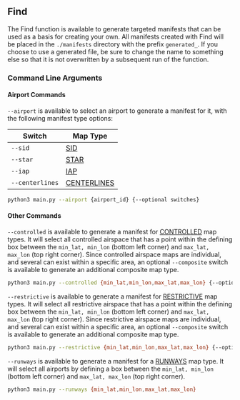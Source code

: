 ## Find

The Find function is available to generate targeted manifests that can be used as a basis for creating your own. All manifests created with Find will be placed in the `./manifests` directory with the prefix `generated_`. If you choose to use a generated file, be sure to change the name to something else so that it is not overwritten by a subsequent run of the function.

### Command Line Arguments

#### Airport Commands

`--airport` is available to select an airport to generate a manifest for it, with the following manifest type options:

| Switch          | Map Type                        |
| --------------- | ------------------------------- |
| `--sid`         | [SID](./SIDSTAR.md#sid)         |
| `--star`        | [STAR](./SIDSTAR.md#star)       |
| `--iap`         | [IAP](./IAP.md)                 |
| `--centerlines` | [CENTERLINES](./CENTERLINES.md) |

```bash
python3 main.py --airport {airport_id} {--optional switches}
```

#### Other Commands

`--controlled` is available to generate a manifest for [CONTROLLED](./CONTROLLED.md) map types. It will select all controlled airspace that has a point within the defining box between the `min_lat, min_lon` (bottom left corner) and `max_lat, max_lon` (top right corner). Since controlled airspace maps are individual, and several can exist within a specific area, an optional `--composite` switch is available to generate an additional composite map type.

```bash
python3 main.py --controlled {min_lat,min_lon,max_lat,max_lon} {--optional composite switch}
```

`--restrictive` is available to generate a manifest for [RESTRICTIVE](./RESTRICTIVE.md) map types. It will select all restrictive airspace that has a point within the defining box between the `min_lat, min_lon` (bottom left corner) and `max_lat, max_lon` (top right corner). Since restrictive airspace maps are individual, and several can exist within a specific area, an optional `--composite` switch is available to generate an additional composite map type.

```bash
python3 main.py --restrictive {min_lat,min_lon,max_lat,max_lon} {--optional composite switch}
```

`--runways` is available to generate a manifest for a [RUNWAYS](./RUNWAYS.md) map type. It will select all airports by defining a box between the `min_lat, min_lon` (bottom left corner) and `max_lat, max_lon` (top right corner).

```bash
python3 main.py --runways {min_lat,min_lon,max_lat,max_lon}
```
